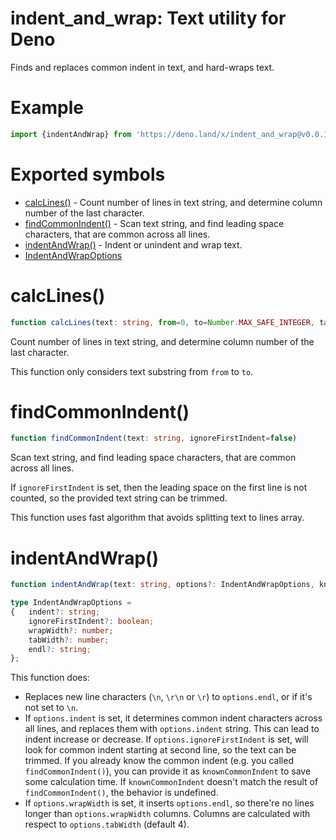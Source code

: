 # indent_and_wrap: Text utility for Deno
Finds and replaces common indent in text, and hard-wraps text.

# Example

```ts
import {indentAndWrap} from 'https://deno.land/x/indent_and_wrap@v0.0.1/mod.ts';
```

# Exported symbols

- [calcLines()](#calclines) - Count number of lines in text string, and determine column number of the last character.
- [findCommonIndent()](#findcommonindent) - Scan text string, and find leading space characters, that are common across all lines.
- [indentAndWrap()](#indentandwrap) - Indent or unindent and wrap text.
- [IndentAndWrapOptions](#indentandwrap)

# calcLines()

```ts
function calcLines(text: string, from=0, to=Number.MAX_SAFE_INTEGER, tabWidth=4)
```

Count number of lines in text string, and determine column number of the last character.

This function only considers text substring from `from` to `to`.

# findCommonIndent()

```ts
function findCommonIndent(text: string, ignoreFirstIndent=false)
```

Scan text string, and find leading space characters, that are common across all lines.

If `ignoreFirstIndent` is set, then the leading space on the first line is not counted, so the provided text string can be trimmed.

This function uses fast algorithm that avoids splitting text to lines array.

# indentAndWrap()

```ts
function indentAndWrap(text: string, options?: IndentAndWrapOptions, knownCommonIndent?: string)

type IndentAndWrapOptions =
{	indent?: string;
	ignoreFirstIndent?: boolean;
	wrapWidth?: number;
	tabWidth?: number;
	endl?: string;
};
```

This function does:
- Replaces new line characters (`\n`, `\r\n` or `\r`) to `options.endl`, or if it's not set to `\n`.
- If `options.indent` is set, it determines common indent characters across all lines, and replaces them with `options.indent` string.
This can lead to indent increase or decrease.
If `options.ignoreFirstIndent` is set, will look for common indent starting at second line, so the text can be trimmed.
If you already know the common indent (e.g. you called `findCommonIndent()`), you can provide it as `knownCommonIndent` to save some calculation time.
If `knownCommonIndent` doesn't match the result of `findCommonIndent()`, the behavior is undefined.
- If `options.wrapWidth` is set, it inserts `options.endl`, so there're no lines longer than `options.wrapWidth` columns. Columns are calculated with respect to `options.tabWidth` (default 4).

